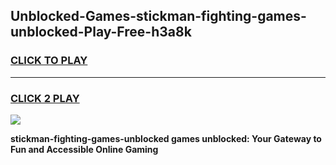 
## Unblocked-Games-stickman-fighting-games-unblocked-Play-Free-h3a8k
<h3>
<a href="https://premium76.site?title=stickman-fighting-games-unblocked&ref=18A1">CLICK TO PLAY</a></h3>
<hr>

<h3>
<a href="https://premium76.site?title=stickman-fighting-games-unblocked&ref=18A1">CLICK 2 PLAY</a>
  
</h3>

<a href="https://premium76.site?title=stickman-fighting-games-unblocked&ref=18A1"><img src="https://clearcache.store/games.png"></a>


**stickman-fighting-games-unblocked games unblocked: Your Gateway to Fun and Accessible Online Gaming**
